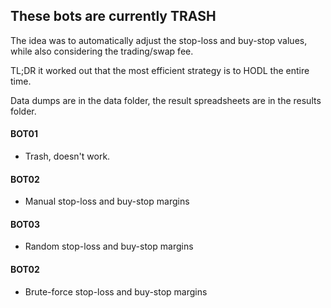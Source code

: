 ## These bots are currently TRASH

The idea was to automatically adjust the stop-loss and buy-stop values, while also considering the trading/swap fee.

TL;DR it worked out that the most efficient strategy is to HODL the entire time. 

Data dumps are in the data folder, the result spreadsheets are in the results folder.

#### BOT01
- Trash, doesn't work.

#### BOT02
- Manual stop-loss and buy-stop margins

#### BOT03
- Random stop-loss and buy-stop margins

#### BOT02
- Brute-force stop-loss and buy-stop margins